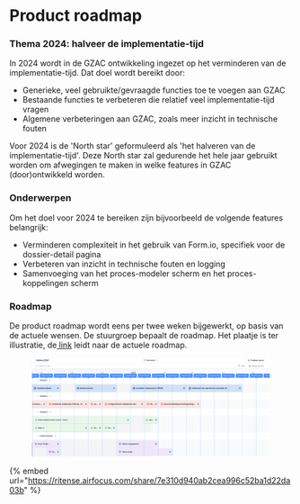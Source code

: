 # Product roadmap

### Thema 2024: halveer de implementatie-tijd

In 2024 wordt in de GZAC ontwikkeling ingezet op het verminderen van de implementatie-tijd. Dat doel wordt bereikt door:

* Generieke, veel gebruikte/gevraagde functies toe te voegen aan GZAC
* Bestaande functies te verbeteren die relatief veel implementatie-tijd vragen
* Algemene verbeteringen aan GZAC, zoals meer inzicht in technische fouten

Voor 2024 is de 'North star' geformuleerd als 'het halveren van de implementatie-tijd'. Deze North star zal gedurende het hele jaar gebruikt worden om afwegingen te maken in welke features in GZAC (door)ontwikkeld worden.

### Onderwerpen

Om het doel voor 2024 te bereiken zijn bijvoorbeeld de volgende features belangrijk:

* Verminderen complexiteit in het gebruik van Form.io, specifiek voor de dossier-detail pagina
* Verbeteren van inzicht in technische fouten en logging
* Samenvoeging van het proces-modeler scherm en het proces-koppelingen scherm

### Roadmap

De product roadmap wordt eens per twee weken bijgewerkt, op basis van de actuele wensen. De stuurgroep bepaalt de roadmap. Het plaatje is ter illustratie, de[ link](https://ritense.airfocus.com/share/7e310d940ab2cea996c52ba1d22da03b) leidt naar de actuele roadmap.&#x20;

<figure><img src="../.gitbook/assets/Screenshot 2023-01-18 at 16.20.44.png" alt=""><figcaption></figcaption></figure>

{% embed url="https://ritense.airfocus.com/share/7e310d940ab2cea996c52ba1d22da03b" %}

